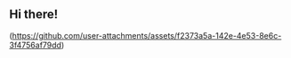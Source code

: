 ## Hi there! 
(https://github.com/user-attachments/assets/f2373a5a-142e-4e53-8e6c-3f4756af79dd)

<!--
**Jskight/Jskight** is a ✨ _special_ ✨ repository because its `README.md` (this file) appears on your GitHub profile.

Here are some ideas to get you started:![Radio](https://github.com/user-attachments/assets/f2373a5a-142e-4e53-8e6c-3f4756af79dd)


- 🔭 I’m currently working on ...
- 🌱 I’m currently learning ...
- 👯 I’m looking to collaborate on ...
- 🤔 I’m looking for help with ...
- 💬 Ask me about ...
- 📫 How to reach me: ...
- 😄 Pronouns: ...
- ⚡ Fun fact: ...
-->
